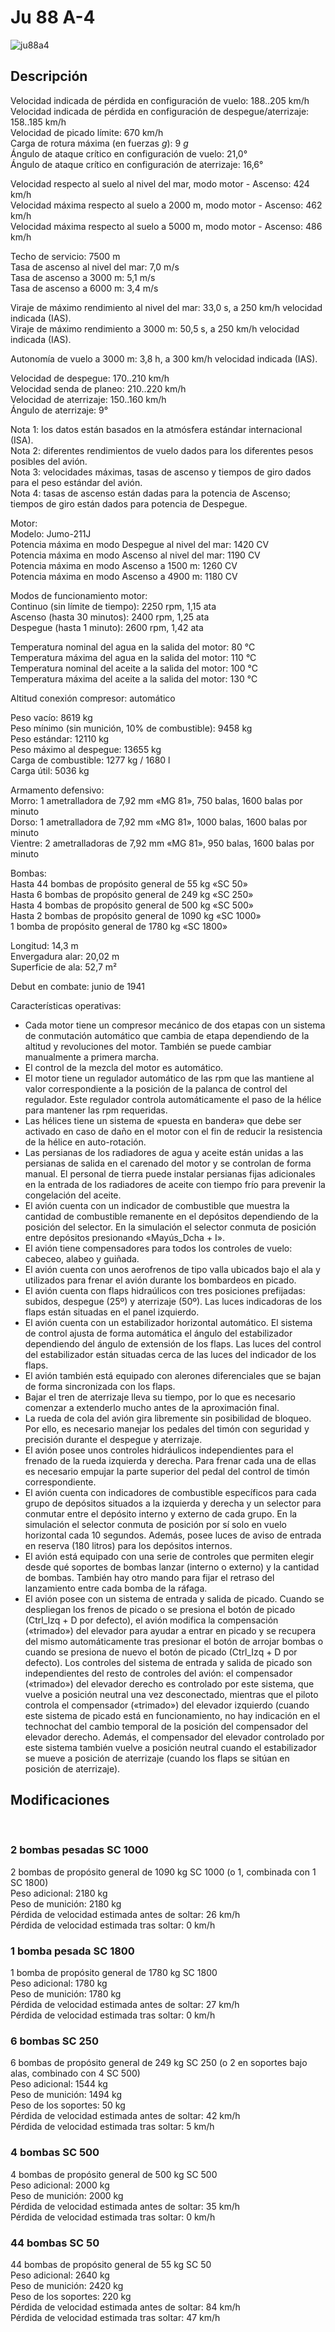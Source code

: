 # Ju 88 A-4  
  
![ju88a4](../images/ju88a4.png)  
  
## Descripción  
  
Velocidad indicada de pérdida en configuración de vuelo: 188..205 km/h  
Velocidad indicada de pérdida en configuración de despegue/aterrizaje: 158..185 km/h  
Velocidad de picado límite: 670 km/h  
Carga de rotura máxima (en fuerzas <i>g</i>): 9 <i>g</i>  
Ángulo de ataque crítico en configuración de vuelo: 21,0°  
Ángulo de ataque crítico en configuración de aterrizaje: 16,6°  
  
Velocidad respecto al suelo al nivel del mar, modo motor - Ascenso: 424 km/h  
Velocidad máxima respecto al suelo a 2000 m, modo motor - Ascenso: 462 km/h  
Velocidad máxima respecto al suelo a 5000 m, modo motor - Ascenso: 486 km/h  
  
Techo de servicio: 7500 m  
Tasa de ascenso al nivel del mar: 7,0 m/s  
Tasa de ascenso a 3000 m: 5,1 m/s  
Tasa de ascenso a 6000 m: 3,4 m/s  
  
Viraje de máximo rendimiento al nivel del mar: 33,0 s, a 250 km/h velocidad indicada (IAS).  
Viraje de máximo rendimiento a 3000 m: 50,5 s, a 250 km/h velocidad indicada (IAS).  
  
Autonomía de vuelo a 3000 m: 3,8 h, a 300 km/h velocidad indicada (IAS).  
  
Velocidad de despegue: 170..210 km/h  
Velocidad senda de planeo: 210..220 km/h  
Velocidad de aterrizaje: 150..160 km/h  
Ángulo de aterrizaje: 9°  
  
Nota 1: los datos están basados en la atmósfera estándar internacional (ISA).  
Nota 2: diferentes rendimientos de vuelo dados para los diferentes pesos posibles del avión.  
Nota 3: velocidades máximas, tasas de ascenso y tiempos de giro dados para el peso estándar del avión.  
Nota 4: tasas de ascenso están dadas para la potencia de Ascenso; tiempos de giro están dados para potencia de Despegue.  
  
Motor:  
Modelo: Jumo-211J  
Potencia máxima en modo Despegue al nivel del mar: 1420 CV  
Potencia máxima en modo Ascenso al nivel del mar: 1190 CV  
Potencia máxima en modo Ascenso a 1500 m: 1260 CV  
Potencia máxima en modo Ascenso a 4900 m: 1180 CV  
  
Modos de funcionamiento motor:  
Continuo (sin límite de tiempo): 2250 rpm, 1,15 ata  
Ascenso (hasta 30 minutos): 2400 rpm, 1,25 ata  
Despegue (hasta 1 minuto): 2600 rpm, 1,42 ata  
  
Temperatura nominal del agua en la salida del motor: 80 °C  
Temperatura máxima del agua en la salida del motor: 110 °C  
Temperatura nominal del aceite a la salida del motor: 100 °C  
Temperatura máxima del aceite a la salida del motor: 130 °C  
  
Altitud conexión compresor: automático   
  
Peso vacío: 8619 kg  
Peso mínimo (sin munición, 10% de combustible): 9458 kg  
Peso estándar: 12110 kg  
Peso máximo al despegue: 13655 kg  
Carga de combustible: 1277 kg / 1680 l  
Carga útil: 5036 kg  
  
Armamento defensivo:  
Morro: 1 ametralladora de 7,92 mm «MG 81», 750 balas, 1600 balas por minuto  
Dorso: 1 ametralladora de 7,92 mm «MG 81», 1000 balas, 1600 balas por minuto  
Vientre: 2 ametralladoras de 7,92 mm «MG 81», 950 balas, 1600 balas por minuto  
  
Bombas:  
Hasta 44 bombas de propósito general de 55 kg «SC 50»  
Hasta 6 bombas de propósito general de 249 kg «SC 250»  
Hasta 4 bombas de propósito general de 500 kg «SC 500»  
Hasta 2 bombas de propósito general de 1090 kg «SC 1000»  
1 bomba de propósito general de 1780 kg «SC 1800»  
  
Longitud: 14,3 m  
Envergadura alar: 20,02 m  
Superficie de ala: 52,7 m²  
  
Debut en combate: junio de 1941  
  
Características operativas:  
- Cada motor tiene un compresor mecánico de dos etapas con un sistema de conmutación automático que cambia de etapa dependiendo de la altitud y revoluciones del motor. También se puede cambiar manualmente a primera marcha.  
- El control de la mezcla del motor es automático.  
- El motor tiene un regulador automático de las rpm que las mantiene al valor correspondiente a la posición de la palanca de control del regulador. Este regulador controla automáticamente el paso de la hélice para mantener las rpm requeridas.  
- Las hélices tiene un sistema de «puesta en bandera» que debe ser activado en caso de daño en el motor con el fin de reducir la resistencia de la hélice en auto-rotación.  
- Las persianas de los radiadores de agua y aceite están unidas a las persianas de salida en el carenado del motor y se controlan de forma manual. El personal de tierra puede instalar persianas fijas adicionales en la entrada de los radiadores de aceite con tiempo frío para prevenir la congelación del aceite.  
- El avión cuenta con un indicador de combustible que muestra la cantidad de combustible remanente en el depósitos dependiendo de la posición del selector. En la simulación el selector conmuta de posición entre depósitos presionando «Mayús_Dcha + I».  
- El avión tiene compensadores para todos los controles de vuelo: cabeceo, alabeo y guiñada.  
- El avión cuenta con unos aerofrenos de tipo valla ubicados bajo el ala y utilizados para frenar el avión durante los bombardeos en picado.  
- El avión cuenta con flaps hidraúlicos con tres posiciones prefijadas: subidos, despegue (25º) y aterrizaje (50º). Las luces indicadoras de los flaps están situadas en el panel izquierdo.  
- El avión cuenta con un estabilizador horizontal automático. El sistema de control ajusta de forma automática el ángulo del estabilizador dependiendo del ángulo de extensión de los flaps. Las luces del control del estabilizador están situadas cerca de las luces del indicador de los flaps.  
- El avión también está equipado con alerones diferenciales que se bajan de forma sincronizada con los flaps.  
- Bajar el tren de aterrizaje lleva su tiempo, por lo que es necesario comenzar a extenderlo mucho antes de la aproximación final.  
- La rueda de cola del avión gira libremente sin posibilidad de bloqueo. Por ello, es necesario manejar los pedales del timón con seguridad y precisión durante el despegue y aterrizaje.  
- El avión posee unos controles hidráulicos independientes para el frenado de la rueda izquierda y derecha. Para frenar cada una de ellas es necesario empujar la parte superior del pedal del control de timón correspondiente.  
- El avión cuenta con indicadores de combustible específicos para cada grupo de depósitos situados a la izquierda y derecha y un selector para conmutar entre el depósito interno y externo de cada grupo. En la simulación el selector conmuta de posición por sí solo en vuelo horizontal cada 10 segundos. Además, posee luces de aviso de entrada en reserva (180 litros) para los depósitos internos.  
- El avión está equipado con una serie de controles que permiten elegir desde qué soportes de bombas lanzar (interno o externo) y la cantidad de bombas. También hay otro mando para fijar el retraso del lanzamiento entre cada bomba de la ráfaga.  
- El avión posee con un sistema de entrada y salida de picado. Cuando se despliegan los frenos de picado o se presiona el botón de picado (Ctrl_Izq + D por defecto), el avión modifica la compensación («trimado») del elevador para ayudar a entrar en picado y se recupera del mismo automáticamente tras presionar el botón de arrojar bombas o cuando se presiona de nuevo el botón de picado (Ctrl_Izq + D por defecto). Los controles del sistema de entrada y salida de picado son independientes del resto de controles del avión: el compensador («trimado») del elevador derecho es controlado por este sistema, que vuelve a posición neutral una vez desconectado, mientras que el piloto controla el compensador («trimado») del elevador izquierdo (cuando este sistema de picado está en funcionamiento, no hay indicación en el technochat del cambio temporal de la posición del compensador del elevador derecho. Además, el compensador del elevador controlado por este sistema también vuelve a posición neutral cuando el estabilizador se mueve a posición de aterrizaje (cuando los flaps se sitúan en posición de aterrizaje).  
  
## Modificaciones  
  ﻿
  
### 2 bombas pesadas SC 1000  
  
2 bombas de propósito general de 1090 kg SC 1000 (o 1, combinada con 1 SC 1800)  
Peso adicional: 2180 kg  
Peso de munición: 2180 kg  
Pérdida de velocidad estimada antes de soltar: 26 km/h  
Pérdida de velocidad estimada tras soltar: 0 km/h  ﻿
  
### 1 bomba pesada SC 1800  
  
1 bomba de propósito general de 1780 kg SC 1800  
Peso adicional: 1780 kg  
Peso de munición: 1780 kg  
Pérdida de velocidad estimada antes de soltar: 27 km/h  
Pérdida de velocidad estimada tras soltar: 0 km/h  ﻿
  
### 6 bombas SC 250  
  
6 bombas de propósito general de 249 kg SC 250 (o 2 en soportes bajo alas, combinado con 4 SC 500)  
Peso adicional: 1544 kg  
Peso de munición: 1494 kg  
Peso de los soportes: 50 kg  
Pérdida de velocidad estimada antes de soltar: 42 km/h  
Pérdida de velocidad estimada tras soltar: 5 km/h  ﻿
  
### 4 bombas SC 500  
  
4 bombas de propósito general de 500 kg SC 500  
Peso adicional: 2000 kg  
Peso de munición: 2000 kg  
Pérdida de velocidad estimada antes de soltar: 35 km/h  
Pérdida de velocidad estimada tras soltar: 0 km/h  ﻿
  
### 44 bombas SC 50  
  
44 bombas de propósito general de 55 kg SC 50  
Peso adicional: 2640 kg  
Peso de munición: 2420 kg  
Peso de los soportes: 220 kg  
Pérdida de velocidad estimada antes de soltar: 84 km/h  
Pérdida de velocidad estimada tras soltar: 47 km/h  